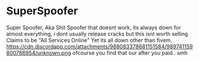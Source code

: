 # SuperSpoofer
Super Spoofer, Aka Shit Spoofer that doesnt work, its always down for almost everything, i dont usually release cracks but this isnt worth selling
Claims to be "All Services Online" Yet its all down other than fivem.
https://cdn.discordapp.com/attachments/988083378681151584/989741159800786954/unknown.png
ofcourse you find that our after you paid.. smh
